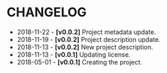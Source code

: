 # CHANGELOG #

* 2018-11-22 - **[v0.0.2]** Project metadata update.
* 2018-11-19 - **[v0.0.2]** Project description update.
* 2018-11-13 - **[v0.0.2]** New project description.
* 2018-11-13 - **[v0.0.1]** Updating license.
* 2018-05-01 - **[v0.0.1]** Creating the project.

